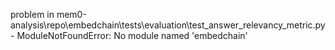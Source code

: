 problem in mem0-analysis\repo\embedchain\tests\evaluation\test_answer_relevancy_metric.py - ModuleNotFoundError: No module named 'embedchain'
